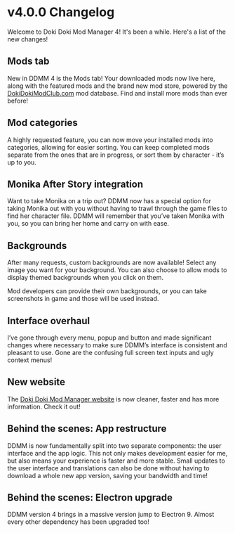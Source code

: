 # v4.0.0 Changelog

Welcome to Doki Doki Mod Manager 4! It's been a while. Here's a list of the new changes!

## Mods tab
New in DDMM 4 is the Mods tab! Your downloaded mods now live here, along with the featured mods and the brand new mod store, powered by the [DokiDokiModClub.com](https://dokidokimodclub.com) mod database. Find and install more mods than ever before!

## Mod categories
A highly requested feature, you can now move your installed mods into categories, allowing for easier sorting. You can keep completed mods separate from the ones that are in progress, or sort them by character - it’s up to you.

## Monika After Story integration
Want to take Monika on a trip out? DDMM now has a special option for taking Monika out with you without having to trawl through the game files to find her character file. DDMM will remember that you’ve taken Monika with you, so you can bring her home and carry on with ease.

## Backgrounds
After many requests, custom backgrounds are now available! Select any image you want for your background. You can also choose to allow mods to display themed backgrounds when you click on them.

Mod developers can provide their own backgrounds, or you can take screenshots in game and those will be used instead.

## Interface overhaul
I’ve gone through every menu, popup and button and made significant changes where necessary to make sure DDMM’s interface is consistent and pleasant to use. Gone are the confusing full screen text inputs and ugly context menus!

## New website
The [Doki Doki Mod Manager website](https://doki.space) is now cleaner, faster and has more information. Check it out!

## Behind the scenes: App restructure
DDMM is now fundamentally split into two separate components: the user interface and the app logic. This not only makes development easier for me, but also means your experience is faster and more stable. Small updates to the user interface and translations can also be done without having to download a whole new app version, saving your bandwidth and time!

## Behind the scenes: Electron upgrade
DDMM version 4 brings in a massive version jump to Electron 9. Almost every other dependency has been upgraded too!
